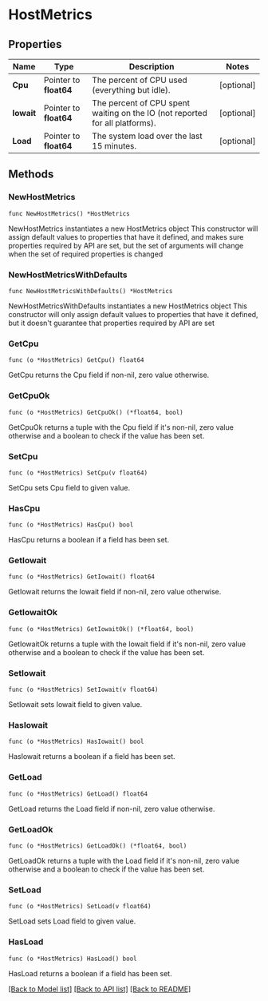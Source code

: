 # HostMetrics

## Properties

Name | Type | Description | Notes
------------ | ------------- | ------------- | -------------
**Cpu** | Pointer to **float64** | The percent of CPU used (everything but idle). | [optional] 
**Iowait** | Pointer to **float64** | The percent of CPU spent waiting on the IO (not reported for all platforms). | [optional] 
**Load** | Pointer to **float64** | The system load over the last 15 minutes. | [optional] 

## Methods

### NewHostMetrics

`func NewHostMetrics() *HostMetrics`

NewHostMetrics instantiates a new HostMetrics object
This constructor will assign default values to properties that have it defined,
and makes sure properties required by API are set, but the set of arguments
will change when the set of required properties is changed

### NewHostMetricsWithDefaults

`func NewHostMetricsWithDefaults() *HostMetrics`

NewHostMetricsWithDefaults instantiates a new HostMetrics object
This constructor will only assign default values to properties that have it defined,
but it doesn't guarantee that properties required by API are set

### GetCpu

`func (o *HostMetrics) GetCpu() float64`

GetCpu returns the Cpu field if non-nil, zero value otherwise.

### GetCpuOk

`func (o *HostMetrics) GetCpuOk() (*float64, bool)`

GetCpuOk returns a tuple with the Cpu field if it's non-nil, zero value otherwise
and a boolean to check if the value has been set.

### SetCpu

`func (o *HostMetrics) SetCpu(v float64)`

SetCpu sets Cpu field to given value.

### HasCpu

`func (o *HostMetrics) HasCpu() bool`

HasCpu returns a boolean if a field has been set.

### GetIowait

`func (o *HostMetrics) GetIowait() float64`

GetIowait returns the Iowait field if non-nil, zero value otherwise.

### GetIowaitOk

`func (o *HostMetrics) GetIowaitOk() (*float64, bool)`

GetIowaitOk returns a tuple with the Iowait field if it's non-nil, zero value otherwise
and a boolean to check if the value has been set.

### SetIowait

`func (o *HostMetrics) SetIowait(v float64)`

SetIowait sets Iowait field to given value.

### HasIowait

`func (o *HostMetrics) HasIowait() bool`

HasIowait returns a boolean if a field has been set.

### GetLoad

`func (o *HostMetrics) GetLoad() float64`

GetLoad returns the Load field if non-nil, zero value otherwise.

### GetLoadOk

`func (o *HostMetrics) GetLoadOk() (*float64, bool)`

GetLoadOk returns a tuple with the Load field if it's non-nil, zero value otherwise
and a boolean to check if the value has been set.

### SetLoad

`func (o *HostMetrics) SetLoad(v float64)`

SetLoad sets Load field to given value.

### HasLoad

`func (o *HostMetrics) HasLoad() bool`

HasLoad returns a boolean if a field has been set.


[[Back to Model list]](../README.md#documentation-for-models) [[Back to API list]](../README.md#documentation-for-api-endpoints) [[Back to README]](../README.md)


